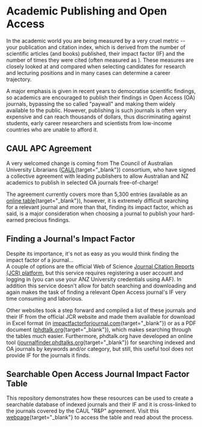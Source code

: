 # Academic Publishing and Open Access

In the academic world you are being measured by a very cruel metric -- your publication and citation index, which is derived from the number of scientific articles (and books) published, their impact factor (IF) and the number of times they were cited (often measured as ). These measures are closely looked at and compared when selecting candidates for research and lecturing positions and in many cases can determine a career trajectory.

A major emphasis is given in recent years to democratise scientific findings, so academics are encouraged to publish their findings in Open Access (OA) journals, bypassing the so called "paywall" and making them widely available to the public. However, publishing is such journals is often very expensive and can reach thousands of dollars, thus discriminating against students, early career researchers and scientists from low-income countries who are unable to afford it. 

## CAUL APC Agreement

A very welcomed change is coming from The Council of Australian University Librarians ([CAUL](https://caul.libguides.com/read-and-publish){target="_blank"}) consortium, who have signed a collective agreement with leading publishers to allow Australian and NZ academics to publish in selected OA journals free-of-charge!

The agreement currently covers more than 5,300 entries (available as an [online table](https://airtable.com/shrv3FyFMLdn8r4tb){target="_blank"}), however, it is extremely difficult searching for a relevant journal and more than that, finding its impact factor, which as said, is a major consideration when choosing a journal to publish your hard-earned precious findings.

## Finding a Journal's Impact Factor

Despite its importance, it's not as easy as you would think finding the impact factor of a journal...  
A couple of options are the official Web of Science [Journal Citation Reports (JCR) platform](https://clarivate.com/webofsciencegroup/solutions/journal-citation-reports/), but this service requires registering a user account and logging in (you can use your ANZ University credentials using AAF). In addition this service doesn't allow for batch searching and downloading and again makes the task of finding a relevant Open Access journal's IF very time consuming and laborious. 

Other websites took a step forward and compiled a list of these journals and their IF from the official JCR website and made them available for download in Excel format (in [impactfactorforjournal.com](https://impactfactorforjournal.com/jcr-2021/){target="_blank"}) or as a PDF document ([phdtalk.org](https://phdtalks.org/2021/05/download-scie-journal-list-latest.html){target="_blank"}), which makes searching through the tables much easier. Furthermore, phdtalk.org have developed an online tool ([journalfinder.phdtalks.org](https://journalfinder.phdtalks.org/){target="_blank"}) for searching indexed and OA journals by keywords and/or category, but still, this useful tool does not provide IF for the journals it finds.

## Searchable Open Access Journal Impact Factor Table

This repository demonstrates how these resources can be used to create a searchable database of indexed journals and their IF and it is cross-linked to the journals covered by the CAUL "R&P" agreement. Visit this [webpage](https://idobar.github.io/assign_IF/){target="_blank"} to access the table and read about the process.

